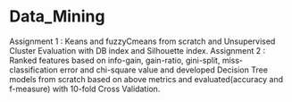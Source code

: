 # Data_Mining
Assignment 1 : Keans and fuzzyCmeans from scratch and Unsupervised Cluster Evaluation with DB index and Silhouette index.
Assignment 2 :  Ranked features based on info-gain, gain-ratio, gini-split, miss-classification error and chi-square value and developed Decision Tree models from scratch based on above metrics and evaluated(accuracy and f-measure) with 10-fold Cross Validation.
